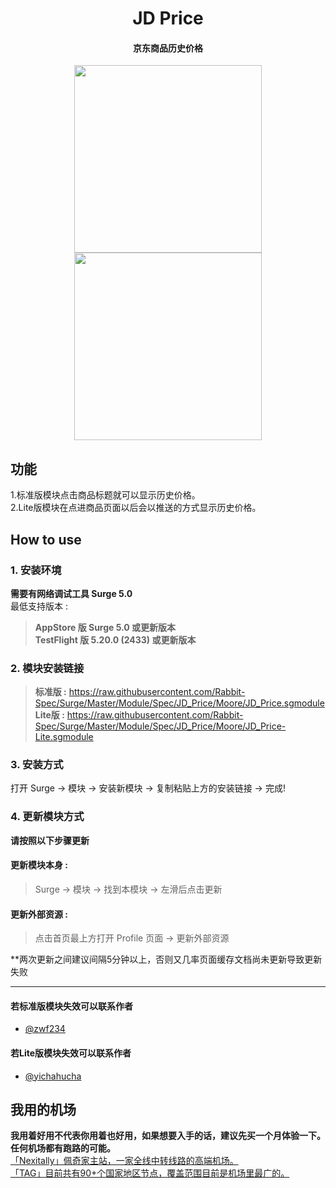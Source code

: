 <h1 align="center">JD Price</h1>

<h4 align="center">京东商品历史价格</h4>

<p align="center">
<img src="https://raw.githubusercontent.com/Rabbit-Spec/Surge/Master/Module/Spec/JD_Price/img/1.PNG" width="300"></img>
<img src="https://raw.githubusercontent.com/Rabbit-Spec/Surge/Master/Module/Spec/JD_Price/img/2.PNG" width="300"></img>
</p>

## 功能
1.标准版模块点击商品标题就可以显示历史价格。<br>
2.Lite版模块在点进商品页面以后会以推送的方式显示历史价格。

## How to use
### 1. 安装环境
**需要有网络调试工具 Surge 5.0**<br>
最低支持版本 :<br>
>**AppStore 版 Surge 5.0 或更新版本**<br>
>**TestFlight 版 5.20.0 (2433) 或更新版本**

### 2. 模块安装链接
> **标准版 :** https://raw.githubusercontent.com/Rabbit-Spec/Surge/Master/Module/Spec/JD_Price/Moore/JD_Price.sgmodule<br>
> **Lite版 :** https://raw.githubusercontent.com/Rabbit-Spec/Surge/Master/Module/Spec/JD_Price/Moore/JD_Price-Lite.sgmodule<br>

### 3. 安装方式
打开 Surge -> 模块 -> 安装新模块 -> 复制粘贴上方的安装链接 -> 完成!

### 4. 更新模块方式
**请按照以下步骤更新**<br>
#### 更新模块本身 : 
>Surge -> 模块 -> 找到本模块 -> 左滑后点击更新<br>
#### 更新外部资源 : 
>点击首页最上方打开 Profile 页面 -> 更新外部资源 <br>

**两次更新之间建议间隔5分钟以上，否则又几率页面缓存文档尚未更新导致更新失败<br>

---
#### 若标准版模块失效可以联系作者
- [@zwf234](https://github.com/zwf234)

#### 若Lite版模块失效可以联系作者
- [@yichahucha](https://github.com/yichahucha)

## 我用的机场
**我用着好用不代表你用着也好用，如果想要入手的话，建议先买一个月体验一下。任何机场都有跑路的可能。**<br>
[「Nexitally」佩奇家主站，一家全线中转线路的高端机场。](https://naixii.com/signupbyemail.aspx?MemberCode=0b532ff85dda43e595fb1ae17843ae6d20211110231626) <br>
[「TAG」目前共有90+个国家地区节点，覆盖范围目前是机场里最广的。](https://tagss.pro#/register?invite=hlnIqYOx) <br>
